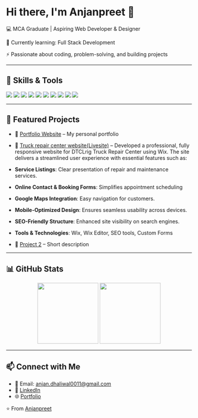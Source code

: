 # Hi there, I'm Anjanpreet 👋  

<p>💻 MCA Graduate | Aspiring Web Developer & Designer </p>
<p>🌱 Currently learning: Full Stack Development </p>
<p>⚡ Passionate about coding, problem-solving, and building projects  </p>

---

## 🔧 Skills & Tools
<p align="left">
  <img src="https://img.shields.io/badge/Code-Java-orange?logo=java" />
  <img src="https://img.shields.io/badge/Code-C++-informational?logo=cplusplus" />
  <img src="https://img.shields.io/badge/Web-HTML-red?logo=html" />
  <img src="https://img.shields.io/badge/Web-PHP-red?logo=PHP" />
  <img src="https://img.shields.io/badge/Web-Wix-black?logo=Wix" />
  <img src="https://img.shields.io/badge/Web-CSS-blue?logo=css" />
  <img src="https://img.shields.io/badge/Web-JavaScript-yellow?logo=javascript" />
  <img src="https://img.shields.io/badge/Web-wordpress-blue?logo=Wordpress" />
  <img src="https://img.shields.io/badge/Tools-Git-black?logo=git" />
  <img src="https://img.shields.io/badge/Tools-GitHub-black?logo=github" />
</p>

---

## 📂 Featured Projects
- 🔗 [Portfolio Website](https://Anjanpreet47.github.io) – My personal portfolio
  
- 🔗 [Truck repair center website(Livesite)](https://www.dtclrig.ca/) –
  Developed a professional, fully responsive website for DTCLrig Truck Repair Center using Wix. The site delivers a streamlined user experience with essential features such as:
- **Service Listings**: Clear presentation of repair and maintenance services.
- **Online Contact & Booking Forms**: Simplifies appointment scheduling
- **Google Maps Integration**: Easy navigation for customers.
- **Mobile-Optimized Design**: Ensures seamless usability across devices.
- **SEO-Friendly Structure**: Enhanced site visibility on search engines.
- **Tools & Technologies**: Wix, Wix Editor, SEO tools, Custom Forms 

- 🔗 [Project 2](https://www.gfln.ca/) – Short description  

---

## 📊 GitHub Stats
<p align="center">
  <img src="https://github-readme-stats.vercel.app/api?username=Anjanpreet47&show_icons=true&theme=tokyonight" height="165" />
  <img src="https://github-readme-stats.vercel.app/api/top-langs/?username=Anjanpreet47&layout=compact&theme=tokyonight" height="165" />
</p>

---
## 📫 Connect with Me
- 📧 Email: anjan.dhaliwal0011@gmail.com  
- 💼 [LinkedIn](https://www.linkedin.com/in/anjanpreet-kaur/)  
- 🌐 [Portfolio](https://Anjanpreet47.github.io)  

⭐️ From [Anjanpreet](https://github.com/Anjanpreet47)
